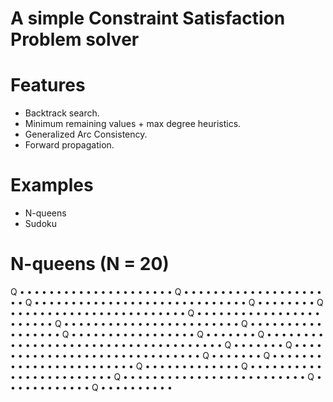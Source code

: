 # A simple Constraint Satisfaction Problem solver

# Features
- Backtrack search.
- Minimum remaining values + max degree heuristics.
- Generalized Arc Consistency.
- Forward propagation.

# Examples
- N-queens
- Sudoku

# N-queens (N = 20)
 Q • • • • • • • • • • • • • • • • • • •
 • • Q • • • • • • • • • • • • • • • • •
 • • • • Q • • • • • • • • • • • • • • •
 • • • • • • • • • • • • • • Q • • • • •
 • • • Q • • • • • • • • • • • • • • • •
 • • • • • • • • Q • • • • • • • • • • •
 • • • • • • • • • • • • Q • • • • • • •
 • • • • • • • • • • • • • • • • • Q • •
 • • • • • • • • • • • • • • • Q • • • •
 • • • • • • • • • • • • • Q • • • • • •
 • Q • • • • • • • • • • • • • • • • • •
 • • • • • • • • • • • • • • • • • • • Q
 • • • • • • • Q • • • • • • • • • • • •
 • • • • • • • • • • • • • • • • • • Q •
 • • • • • • Q • • • • • • • • • • • • •
 • • • • • • • • • • • Q • • • • • • • •
 • • • • • Q • • • • • • • • • • • • • •
 • • • • • • • • • • Q • • • • • • • • •
 • • • • • • • • • • • • • • • • Q • • •
 • • • • • • • • • Q • • • • • • • • • •

